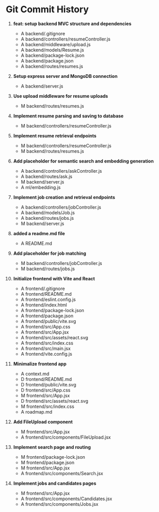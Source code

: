 # Git Commit History

1. **feat: setup backend MVC structure and dependencies**
    - A	backend/.gitignore
    - A	backend/controllers/resumeController.js
    - A	backend/middleware/upload.js
    - A	backend/models/Resume.js
    - A	backend/package-lock.json
    - A	backend/package.json
    - A	backend/routes/resumes.js

2. **Setup express server and MongoDB connection**
    - A	backend/server.js

3. **Use upload middleware for resume uploads**
    - M	backend/routes/resumes.js

4. **Implement resume parsing and saving to database**
    - M	backend/controllers/resumeController.js

5. **Implement resume retrieval endpoints**
    - M	backend/controllers/resumeController.js
    - M	backend/routes/resumes.js

6. **Add placeholder for semantic search and embedding generation**
    - A	backend/controllers/askController.js
    - A	backend/routes/ask.js
    - M	backend/server.js
    - A	ml/embedding.js

7. **Implement job creation and retrieval endpoints**
    - A	backend/controllers/jobController.js
    - A	backend/models/Job.js
    - A	backend/routes/jobs.js
    - M	backend/server.js

8. **added a readme.md file**
    - A	README.md

9. **Add placeholder for job matching**
    - M	backend/controllers/jobController.js
    - M	backend/routes/jobs.js

10. **Initialize frontend with Vite and React**
    - A	frontend/.gitignore
    - A	frontend/README.md
    - A	frontend/eslint.config.js
    - A	frontend/index.html
    - A	frontend/package-lock.json
    - A	frontend/package.json
    - A	frontend/public/vite.svg
    - A	frontend/src/App.css
    - A	frontend/src/App.jsx
    - A	frontend/src/assets/react.svg
    - A	frontend/src/index.css
    - A	frontend/src/main.jsx
    - A	frontend/vite.config.js

11. **Minimalize frontend app**
    - A	context.md
    - D	frontend/README.md
    - D	frontend/public/vite.svg
    - D	frontend/src/App.css
    - M	frontend/src/App.jsx
    - D	frontend/src/assets/react.svg
    - M	frontend/src/index.css
    - A	roadmap.md

12. **Add FileUpload component**
    - M	frontend/src/App.jsx
    - A	frontend/src/components/FileUpload.jsx

13. **Implement search page and routing**
    - M	frontend/package-lock.json
    - M	frontend/package.json
    - M	frontend/src/App.jsx
    - A	frontend/src/components/Search.jsx

14. **Implement jobs and candidates pages**
    - M	frontend/src/App.jsx
    - A	frontend/src/components/Candidates.jsx
    - A	frontend/src/components/Jobs.jsx